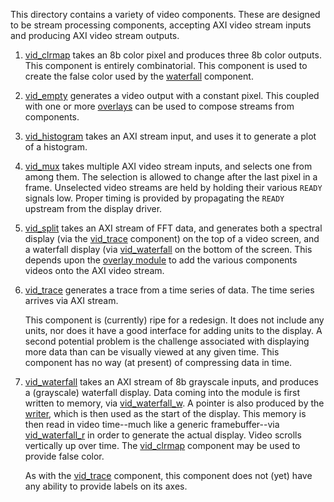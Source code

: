 This directory contains a variety of video components.  These are designed
to be stream processing components, accepting AXI video stream inputs and
producing AXI video stream outputs.

1. [vid_clrmap](vid_clrmap.v) takes an 8b color pixel and produces three
   8b color outputs.  This component is entirely combinatorial.  This
   component is used to create the false color used by the
   [waterfall](vid_waterfall.v) component.

2. [vid_empty](vid_empty.v) generates a video output with a constant pixel.
   This coupled with one or more [overlays](../axisvoverlay.v) can be used
   to compose streams from components.

3. [vid_histogram](vid_histogram.v) takes an AXI stream input, and uses it to
   generate a plot of a histogram.

4. [vid_mux](vid_mux.v) takes multiple AXI video stream inputs, and selects
   one from among them.  The selection is allowed to change after the last
   pixel in a frame.  Unselected video streams are held by holding their
   various `READY` signals low.  Proper timing is provided by propagating
   the `READY` upstream from the display driver.

5. [vid_split](vid_split.v) takes an AXI stream of FFT data, and generates both
   a spectral display (via the [vid_trace](vid_trace.v) component) on the
   top of a video screen, and a waterfall display (via
   [vid_waterfall](vid_waterfall.v) on the bottom of the screen.  This depends
   upon the [overlay module](../axisvoverlay.v) to add the various components
   videos onto the AXI video stream.

6. [vid_trace](vid_trace.v) generates a trace from a time series of data.
   The time series arrives via AXI stream.

   This component is (currently) ripe for a redesign.  It does not include
   any units, nor does it have a good interface for adding units to the
   display.  A second potential problem is the challenge associated with
   displaying more data than can be visually viewed at any given time.  This
   component has no way (at present) of compressing data in time.

7. [vid_waterfall](vid_waterfall.v) takes an AXI stream of 8b grayscale inputs,
   and produces a (grayscale) waterfall display.  Data coming into the module
   is first written to memory, via [vid_waterfall_w](vid_waterfall_w.v).  A
   pointer is also produced by the [writer](vid_waterfall_w.v), which is then
   used as the start of the display.  This memory is then read in video
   time--much like a generic framebuffer--via
   [vid_waterfall_r](vid_waterfall_r.v) in order to generate the actual
   display.  Video scrolls vertically up over time.  The
   [vid_clrmap](vid_clrmap.v) component may be used to provide false color.

   As with the [vid_trace](vid_trace.v) component, this component does not (yet)
   have any ability to provide labels on its axes.


